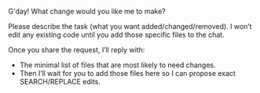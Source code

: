 G'day! What change would you like me to make?

Please describe the task (what you want added/changed/removed). I won’t edit any existing code until you add those specific files to the chat.

Once you share the request, I’ll reply with:
- The minimal list of files that are most likely to need changes.
- Then I’ll wait for you to add those files here so I can propose exact SEARCH/REPLACE edits.
